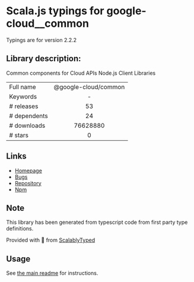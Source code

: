 
# Scala.js typings for google-cloud__common

Typings are for version 2.2.2

## Library description:
Common components for Cloud APIs Node.js Client Libraries

|                    |                 |
| ------------------ | :-------------: |
| Full name          | @google-cloud/common |
| Keywords           | - |
| # releases         | 53 |
| # dependents       | 24 |
| # downloads        | 76628880 |
| # stars            | 0 |

## Links
- [Homepage](https://github.com/googleapis/nodejs-common#readme)
- [Bugs](https://github.com/googleapis/nodejs-common/issues)
- [Repository](https://github.com/googleapis/nodejs-common)
- [Npm](https://www.npmjs.com/package/%40google-cloud%2Fcommon)
    


## Note
This library has been generated from typescript code from first party type definitions.

Provided with :purple_heart: from [ScalablyTyped](https://github.com/oyvindberg/ScalablyTyped)

## Usage
See [the main readme](../../readme.md) for instructions.


